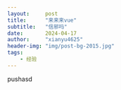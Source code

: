 ```yaml
---
layout:     post
title:      "来来来vue"
subtitle:   "信邪吗"
date:       2024-04-17
author:     "xianyu4625"
header-img: "img/post-bg-2015.jpg"
tags:
    - 经验
---
```


pushasd